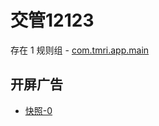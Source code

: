 # 交管12123

存在 1 规则组 - [com.tmri.app.main](/src/apps/com.tmri.app.main.ts)

## 开屏广告

- [快照-0](https://i.gkd.li/import/12767813)
